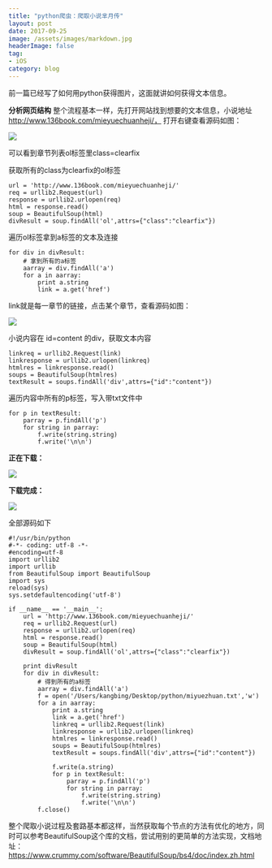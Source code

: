 ```yaml
---
title: "python爬虫：爬取小说芈月传"
layout: post
date: 2017-09-25
image: /assets/images/markdown.jpg
headerImage: false
tag:
- iOS
category: blog
---
```



前一篇已经写了如何用python获得图片，这面就讲如何获得文本信息。

**分析网页结构**
整个流程基本一样，先打开网站找到想要的文本信息，小说地址 http://www.136book.com/mieyuechuanheji/， 打开右键查看源码如图：

![](https://ws1.sinaimg.cn/large/9e1008a3ly1fjvxbzx70bj20up0nhgtf.jpg)

可以看到章节列表ol标签里class=clearfix

获取所有的class为clearfix的ol标签

	url = 'http://www.136book.com/mieyuechuanheji/'
    req = urllib2.Request(url)
    response = urllib2.urlopen(req)
    html = response.read()
    soup = BeautifulSoup(html)
    divResult = soup.findAll('ol',attrs={"class":"clearfix"})


遍历ol标签拿到a标签的文本及连接

	for div in divResult:
        # 拿到所有的a标签
        aarray = div.findAll('a')
        for a in aarray:
            print a.string
            link = a.get('href')
            
link就是每一章节的链接，点击某个章节，查看源码如图：

![](https://ws1.sinaimg.cn/large/9e1008a3ly1fjvxd8aa6hj20od0kxdtj.jpg)

小说内容在 id=content 的div，获取文本内容
	
	linkreq = urllib2.Request(link)
	linkresponse = urllib2.urlopen(linkreq)
   	htmlres = linkresponse.read()
   	soups = BeautifulSoup(htmlres)
   	textResult = soups.findAll('div',attrs={"id":"content"})


遍历内容中所有的p标签，写入带txt文件中

	for p in textResult:
	    parray = p.findAll('p')
	    for string in parray:
	        f.write(string.string)
	        f.write('\n\n')

**正在下载：**

![](https://ws1.sinaimg.cn/large/9e1008a3ly1fjvxdy8cp5j20mn0p843t.jpg)


**下载完成：**

![](https://ws1.sinaimg.cn/large/9e1008a3ly1fjvxf7taiij20bo07pmyn.jpg)

全部源码如下


	#!/usr/bin/python
	#-*- coding: utf-8 -*-
	#encoding=utf-8
	import urllib2
	import urllib
	from BeautifulSoup import BeautifulSoup
	import sys
	reload(sys)
	sys.setdefaultencoding('utf-8')
	 
	if __name__ == '__main__':
	    url = 'http://www.136book.com/mieyuechuanheji/'
	    req = urllib2.Request(url)
	    response = urllib2.urlopen(req)
	    html = response.read()
	    soup = BeautifulSoup(html)
	    divResult = soup.findAll('ol',attrs={"class":"clearfix"})
	
	    print divResult
	    for div in divResult:
	        # 得到所有的a标签
	        aarray = div.findAll('a')
	        f = open('/Users/kangbing/Desktop/python/miyuezhuan.txt','w')
	        for a in aarray:
	            print a.string
	            link = a.get('href')
	            linkreq = urllib2.Request(link)
	            linkresponse = urllib2.urlopen(linkreq)
	            htmlres = linkresponse.read()
	            soups = BeautifulSoup(htmlres)
	            textResult = soups.findAll('div',attrs={"id":"content"})
	            
	            f.write(a.string)
	            for p in textResult:
	                parray = p.findAll('p')
	                for string in parray:
	                    f.write(string.string)
	                    f.write('\n\n')
	        f.close()
	

整个爬取小说过程及套路基本都这样，当然获取每个节点的方法有优化的地方，同时可以参考BeautifulSoup这个库的文档，尝试用别的更简单的方法实现，文档地址：https://www.crummy.com/software/BeautifulSoup/bs4/doc/index.zh.html
